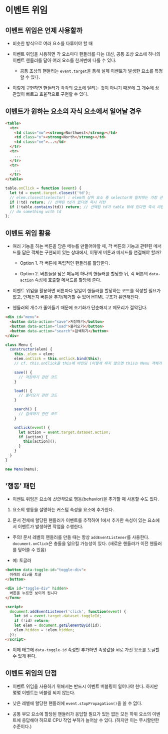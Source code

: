 # 이벤트 위임

## 이벤트 위임은 언제 사용할까

- 비슷한 방식으로 여러 요소를 다루어야 할 때

- 이벤트 위임을 사용하면 각 요소마다 핸들러를 다는 대신, 공통 조상 요소에 하나의 이벤트 핸들러를 달아 여러 요소를 한꺼번에 다룰 수 있다.

  - 공통 조상의 핸들러는 `event.target`을 통해 실제 이벤트가 발생한 요소를 특정할 수 있다.

- 이렇게 구현하면 핸들러가 각각의 요소에 달리는 것이 아니기 때문에 그 개수에 상관없이 빠르고 효율적으로 구현할 수 있다.

## 이벤트가 원하는 요소의 자식 요소에서 일어날 경우

```html
<table>
  <tr>
    <td class="nw"><strong>Northwest</strong></td>
    <td class="n"><strong>North</strong></td>
    <td class="ne">...</td>
  </tr>
  <tr>
    ...
  </tr>
  <tr>
    ...
  </tr>
</table>
```

```javascript
table.onClick = function (event) {
  let td = event.target.closest('td');
  // elem.closest(selector) : elem의 상위 요소 중 selector와 일치하는 가장 근접한 조성 요소 반환
  if (!td) return; // 선택된 td가 없다면 즉시 리턴
  if (!table.contains(td)) return; // 선택된 td가 table 밖에 있다면 즉시 리턴
  // do something with td
};
```

## 이벤트 위임 활용

- 여러 기능을 하는 버튼을 담은 메뉴를 만들어야할 때, 각 버튼의 기능과 관련된 메서드를 담은 객체는 구현되어 있는 상태에서, 어떻게 버튼과 메서드를 연결해야 할까?

  - Option 1. 각 버튼에 독립적인 핸들러를 할당한다.

  - Option 2. 버튼들을 담은 메뉴에 하나의 핸들러를 할당한 뒤, 각 버튼의 `data-action` 속성에 호출할 메서드를 할당해 준다.

- 이벤트 위임을 활용하면 버튼마다 일일이 핸들러를 할당하는 코드를 작성할 필요가 없고, 언제든지 버튼을 추가/제거할 수 있어 HTML 구조가 유연해진다.

- 핸들러의 개수가 줄어들기 때문에 초기화가 단순해지고 메모리가 절약된다.

```html
<div id="menu">
  <button data-action="save">저장하기</button>
  <button data-action="load">불러오기</button>
  <button data-action="search">검색하기</button>
</div>
```

```javascript
class Menu {
  constructor(elem) {
    this._elem = elem;
    elem.onClick = this.onClick.bind(this);
    // cf. this.onClick을 this에 바인딩 (이렇게 하지 않으면 this는 Menu 객체가 아닌 이벤트를 호출한 DOM 요소를 참조하게 됨)

    save() {
      // 저장하기 관련 코드
    }

    load() {
      // 불러오기 관련 코드
    }

    search() {
      // 검색하기 관련 코드
    }

    onClick(event) {
      let action = event.target.dataset.action;
      if (action) {
        this[action]();
      }
    }
  }
}

new Menu(menu);
```

## '행동' 패턴

- 이벤트 위임은 요소에 *선언적*으로 행동(behavior)을 추가할 때 사용할 수도 있다.

1. 요소의 행동을 설명하는 커스텀 속성을 요소에 추가한다.

2. 문서 전체에 할당된 핸들러가 이벤트를 추적하여 1에서 추가한 속성이 있는 요소에서 이벤트가 발생하면 작업을 수행한다.

- 주의! 문서 레벨의 핸들러를 만들 때는 항상 `addEventListener`를 사용한다. `document.onClick`은 충돌을 일으킬 가능성이 있다. (새로운 핸들러가 이전 핸들러를 덮어쓸 수 있음)

- 예: 토글러

```html
<button data-toggle-id="toggle-div">
  아래의 div를 토글
</button>

<div id="toggle-div" hidden>
  버튼을 누르면 보이게 됩니다
</form>

<script>
  document.addEventListener('click', function(event) {
    let id = event.target.dataset.toggleId;
    if (!id) return;
    let elem = document.getElementById(id);
    elem.hidden = !elem.hidden;
  });
</script>
```

- 이제 태그에 `data-toggle-id` 속성만 추가하면 속성값을 id로 가진 요소를 토글할 수 있게 된다.

## 이벤트 위임의 단점

- 이벤트 위임을 사용하기 위해서는 반드시 이벤트 버블링이 일어나야 한다. 하지만 몇몇 이벤트는 버블링 되지 않는다.

- 낮은 레벨에 할당한 핸들러에 `event.stopPropagation()`을 쓸 수 없다.

- 공통 부모 요소에 할당된 핸들러가 응답할 필요가 있든 없든 모든 하위 요소의 이벤트에 응답해야 하므로 CPU 작업 부하가 늘어날 수 있다. (하지만 이는 무시할만한 수준이다.)
